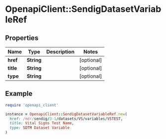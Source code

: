 # OpenapiClient::SendigDatasetVariableRef

## Properties

| Name | Type | Description | Notes |
| ---- | ---- | ----------- | ----- |
| **href** | **String** |  | [optional] |
| **title** | **String** |  | [optional] |
| **type** | **String** |  | [optional] |

## Example

```ruby
require 'openapi_client'

instance = OpenapiClient::SendigDatasetVariableRef.new(
  href: /mdr/sendig/3-1/datasets/VS/variables/VSTEST,
  title: Vital Signs Test Name,
  type: SDTM Dataset Variable
)
```

